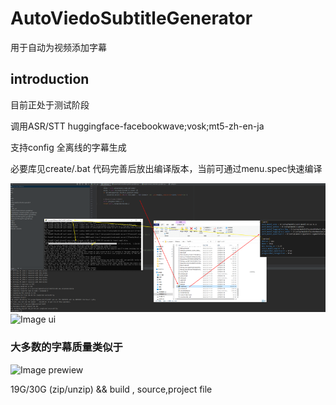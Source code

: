 # AutoViedoSubtitleGenerator
用于自动为视频添加字幕
## introduction
目前正处于测试阶段

调用ASR/STT  huggingface-facebookwave;vosk;mt5-zh-en-ja

支持config 全离线的字幕生成

必要库见create/.bat
代码完善后放出编译版本，当前可通过menu.spec快速编译

![Image Early testing](https://github.com/JyzjYzjyZ/AutoViedoSubtitleGenerator/blob/main/img/H2iQBHGA2B.png?raw=true)
![Image ui]([https://github.com/JyzjYzjyZ/AutoViedoSubtitleGenerator/blob/main/img/H2iQBHGA2B.png?raw=true](https://raw.githubusercontent.com/JyzjYzjyZ/AutoViedoSubtitleGenerator/main/img/Snipaste_2022-05-25_15-02-36.webp))
### 大多数的字幕质量类似于
![Image prewiew]([https://github.com/JyzjYzjyZ/AutoViedoSubtitleGenerator/blob/main/img/H2iQBHGA2B.png?raw=true](https://raw.githubusercontent.com/JyzjYzjyZ/AutoViedoSubtitleGenerator/main/img/Snipaste_2022-05-25_15-03-23.webp))


19G/30G (zip/unzip) && build , source,project file
